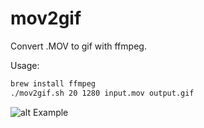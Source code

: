 # mov2gif
Convert .MOV to gif with ffmpeg.

Usage:

```bash
brew install ffmpeg
./mov2gif.sh 20 1280 input.mov output.gif
```


![alt Example](https://github.com/zaycev/mov2gif/blob/master/mov2gif.gif "Example")
